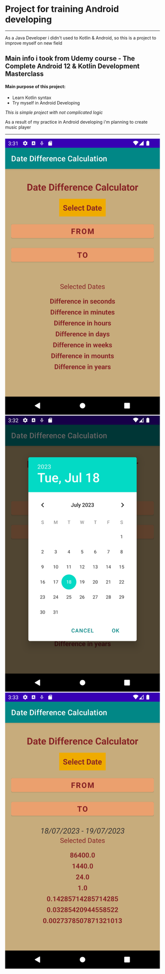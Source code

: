 # Project for training Android developing
_________
As a Java Developer i didn't used to Kotlin & Android, so this is a project to improve myself 
on new field 

## Main info i took from Udemy course - **The Complete Android 12 & Kotlin Development Masterclass** ##

#### Main purpose of this project:
* Learn Kotlin syntax
* Try myself in Android Developing

*This is simple project with not complicated logic*

As a result of my practice in Android developing i'm planning to create music player 

--------------------
![First img](/images/initialPhoto.png)
![Second img](/images/selectDate.png)
![Third img](/images/result.png)
